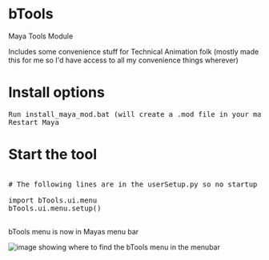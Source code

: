# bTools
Maya Tools Module

Includes some convenience stuff for Technical Animation folk (mostly made this for me so I'd have access to all my convenience things wherever)

# Install options

<pre>
Run install_maya_mod.bat (will create a .mod file in your maya/modules folder)
Restart Maya
</pre>


# Start the tool
<pre>

# The following lines are in the userSetup.py so no startup script is required.

import bTools.ui.menu
bTools.ui.menu.setup()

</pre>

bTools menu is now in Mayas menu bar

![image showing where to find the bTools menu in the menubar](https://raw.githubusercontent.com/rBrenick/bTools/master/docs/example_image.png)
